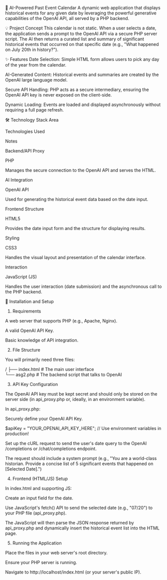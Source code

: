 📅 AI-Powered Past Event Calendar
A dynamic web application that displays historical events for any given date by leveraging the powerful generative capabilities of the OpenAI API, all served by a PHP backend.

💡 Project Concept
This calendar is not static. When a user selects a date, the application sends a prompt to the OpenAI API via a secure PHP server script. The AI then returns a curated list and summary of significant historical events that occurred on that specific date (e.g., "What happened on July 20th in history?").

✨ Features
Date Selection: Simple HTML form allows users to pick any day of the year from the calendar.

AI-Generated Content: Historical events and summaries are created by the OpenAI large language model.

Secure API Handling: PHP acts as a secure intermediary, ensuring the OpenAI API key is never exposed on the client-side.

Dynamic Loading: Events are loaded and displayed asynchronously without requiring a full page refresh.

🛠️ Technology Stack
Area

Technologies Used

Notes

Backend/API Proxy

PHP

Manages the secure connection to the OpenAI API and serves the HTML.

AI Integration

OpenAI API

Used for generating the historical event data based on the date input.

Frontend Structure

HTML5

Provides the date input form and the structure for displaying results.

Styling

CSS3

Handles the visual layout and presentation of the calendar interface.

Interaction

JavaScript (JS)

Handles the user interaction (date submission) and the asynchronous call to the PHP backend.

🚀 Installation and Setup
1. Requirements

A web server that supports PHP (e.g., Apache, Nginx).

A valid OpenAI API Key.

Basic knowledge of API integration.

2. File Structure

You will primarily need three files:

/
├── index.html       # The main user interface      
└── asg2.php    # The backend script that talks to OpenAI

3. API Key Configuration

The OpenAI API key must be kept secret and should only be stored on the server side (in api_proxy.php or, ideally, in an environment variable).

In api_proxy.php:

Securely define your OpenAI API Key.

$apiKey = "YOUR_OPENAI_API_KEY_HERE"; // Use environment variables in production!

Set up the cURL request to send the user's date query to the OpenAI /completions or /chat/completions endpoint.

The request should include a system prompt (e.g., "You are a world-class historian. Provide a concise list of 5 significant events that happened on [Selected Date].")

4. Frontend (HTML/JS) Setup

In index.html and supporting JS:

Create an input field for the date.

Use JavaScript's fetch() API to send the selected date (e.g., "07/20") to your PHP file (api_proxy.php).

The JavaScript will then parse the JSON response returned by api_proxy.php and dynamically insert the historical event list into the HTML page.

5. Running the Application

Place the files in your web server's root directory.

Ensure your PHP server is running.

Navigate to http://localhost/index.html (or your server's public IP).

